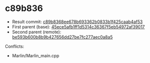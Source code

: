 # c89b836
- Result commit: [c89b8368ee678b693362b0833b1f425caab4af53](https://github.com/MarlinFirmware/Marlin/commit/c89b8368ee678b693362b0833b1f425caab4af53)
- First parent (base): [45ece5afb1ff1d5314c36367f5eb54972af39017](https://github.com/MarlinFirmware/Marlin/commit/45ece5afb1ff1d5314c36367f5eb54972af39017)
- Second parent (remote): [be593b600b8b9b427656dd27be7fc277aec0a8a5](https://github.com/MarlinFirmware/Marlin/commit/be593b600b8b9b427656dd27be7fc277aec0a8a5)

Conflicts:
- Marlin/Marlin_main.cpp
